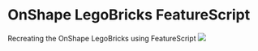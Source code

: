 # OnShape LegoBricks FeatureScript
Recreating the OnShape LegoBricks using FeatureScript
![](images/Lego.gif)
